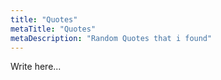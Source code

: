 ```yaml
---
title: "Quotes"
metaTitle: "Quotes"
metaDescription: "Random Quotes that i found"
---
```


Write here...